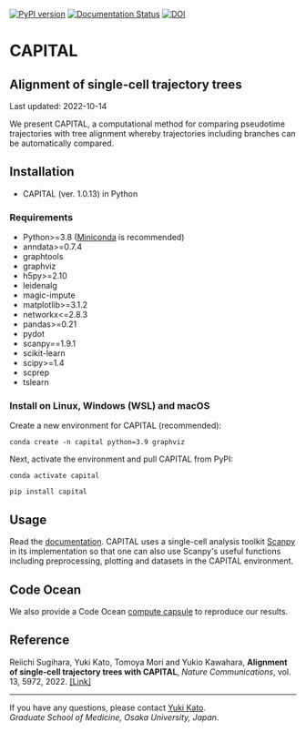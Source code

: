 [![PyPI version](https://badge.fury.io/py/capital.svg)](https://badge.fury.io/py/capital)
[![Documentation Status](https://readthedocs.org/projects/capital/badge/?version=latest)](https://capital.readthedocs.io/en/latest/?badge=latest)
[![DOI](https://zenodo.org/badge/221850492.svg)](https://zenodo.org/badge/latestdoi/221850492)

# CAPITAL

## Alignment of single-cell trajectory trees

Last updated: 2022-10-14

We present CAPITAL, a computational method for comparing pseudotime trajectories with tree alignment whereby trajectories including branches can be automatically compared.

## Installation
* CAPITAL (ver. 1.0.13) in Python

### Requirements
* Python>=3.8 ([Miniconda](https://docs.conda.io/en/latest/miniconda.html) is recommended)
* anndata>=0.7.4
* graphtools
* graphviz
* h5py>=2.10
* leidenalg
* magic-impute
* matplotlib>=3.1.2
* networkx<=2.8.3
* pandas>=0.21
* pydot
* scanpy==1.9.1
* scikit-learn
* scipy>=1.4
* scprep
* tslearn

### Install on Linux, Windows (WSL) and macOS
Create a new environment for CAPITAL (recommended):
```
conda create -n capital python=3.9 graphviz
```
Next, activate the environment and pull CAPITAL from PyPI:
```
conda activate capital
```
```
pip install capital
```

## Usage
Read the [documentation](https://capital.readthedocs.io/en/latest/). CAPITAL uses a single-cell analysis toolkit [Scanpy](https://scanpy.readthedocs.io/en/latest/index.html) in its implementation so that one can also use Scanpy's useful functions including preprocessing, plotting and datasets in the CAPITAL environment.

## Code Ocean
We also provide a Code Ocean [compute capsule](https://codeocean.com/capsule/5673663/tree/v1) to reproduce our results.

## Reference
Reiichi Sugihara, Yuki Kato, Tomoya Mori and Yukio Kawahara,
**Alignment of single-cell trajectory trees with CAPITAL**,
*Nature Communications*, vol. 13, 5972, 2022. [[Link]](https://www.nature.com/articles/s41467-022-33681-3)

---
If you have any questions, please contact [Yuki Kato](https://www.med.osaka-u.ac.jp/pub/rna/ykato/en/index.html).  
*Graduate School of Medicine, Osaka University, Japan*.